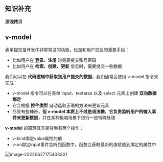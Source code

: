 ## 知识补充

**深浅拷贝**

## v-model

表单提交是开发中非常常见的功能，也是和用户交互的重要手段：

- 比如用户在 **登录、注册** 时需要提交账号密码
- 比如用户在 **检索、创建、更新** 信息时，需要提交一些数据

我们可以在 **代码逻辑中获取到用户提交的数据**，我们通常会使用 v-model 指令来完成：

- v-model 指令可以在表单 input、textarea 以及 select 元素上创建 **双向数据绑定**
- 它会根据 **控件类型** 自动选取正确的方法来更新元素
- 尽管有些神奇，**但 v-model 本质上不过是语法糖，它负责监听用户的输入事件来更新数据**，并在某种极端场景下进行一些特殊处理

**v-model** 的原理其实是背后有两个操作：

- v-bind绑定value属性的值
- v-on绑定input事件监听到函数中，函数会获取最新的值赋值到绑定的属性中

![image-20220627175403301](E:\learn\011-深入Vue3+TypeScript技术栈\img\image-20220627175403301.png)